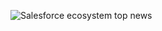 ![Salesforce ecosystem top news](https://cloud.githubusercontent.com/assets/4260069/23727031/559b89d8-040b-11e7-9d29-ce62230d44df.png)
